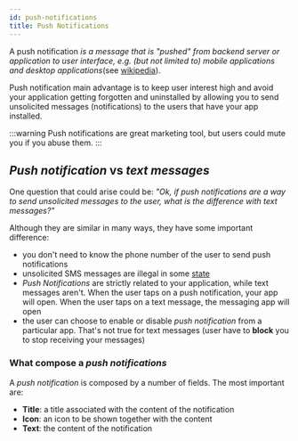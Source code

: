 ```yaml
---
id: push-notifications
title: Push Notifications
---
```


A push notification _is a message that is "pushed" from backend server or application to user interface, e.g. 
(but not limited to) mobile applications and desktop applications_(see [wikipedia](https://en.wikipedia.org/wiki/Push_technology#Push_notification)).

Push notification main advantage is to keep user interest high and avoid your application getting forgotten and uninstalled 
by allowing  you to send unsolicited messages (notifications) to the users that have your app installed.

:::warning
Push notifications are great marketing tool, but users could mute you if you abuse them.
:::

## _Push notification_ vs _text messages_

One question that could arise could be: _"Ok, if push notifications are a way to send unsolicited messages to the user, 
what is the difference with text messages?"_

Although they are similar in many ways, they have some important difference:
* you don't need to know the phone number of the user to send push notifications
* unsolicited SMS messages are illegal in some [state](https://www.consumer.ftc.gov/articles/how-recognize-and-report-spam-text-messages)
* _Push Notifications_ are strictly related to your application, while text messages aren't. When the user taps on a push 
  notification, your app will open. When the user taps on a text message, the messaging app will open 
* the user can choose to enable or disable _push notification_ from a particular app. That's not true for text messages 
  (user have to **block** you to stop receiving your messages)

### What compose a _push notifications_

A _push notification_ is composed by a number of fields. The most important are:
* **Title**: a title associated with the content of the notification
* **Icon**: an icon to be shown together with the content
* **Text**: the content of the notification

